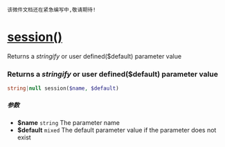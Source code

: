     该微件文档还在紧急编写中,敬请期待!
[session()](http://twinh.github.io/widget/api/session)
======================================================

Returns a *stringify* or user defined($default) parameter value

### Returns a *stringify* or user defined($default) parameter value
```php
string|null session($name, $default)
```

##### 参数
* **$name** `string` The parameter name
* **$default** `mixed` The default parameter value if the parameter does not exist

